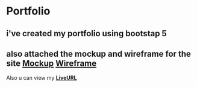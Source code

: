 # Portfolio
## i've created my portfolio using bootstap 5 
also attached the mockup and wireframe for the site
**[Mockup](https://www.figma.com/file/jflCO7v1uprai3wjLYv5sx/Portfolio?node-id=7%3A9&t=fpzsW6ZbKvdsL3mF-1)**
**[Wireframe](https://www.figma.com/file/jflCO7v1uprai3wjLYv5sx/Portfolio?node-id=0%3A1&t=fpzsW6ZbKvdsL3mF-1)**
---
Also u can view my **[LiveURL](https://falmasri98.github.io/Portfolio/)**

